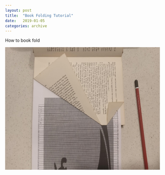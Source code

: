 ```yaml
---
layout: post
title:  "Book Folding Tutorial"
date:   2019-01-05
categories: archive
---
```


How to book fold

<p align="center">
<a href=""><img src="/images/book_folding/book_1.jpg" title="Example Image Link" width="600" height="400" /></a> 
</p>